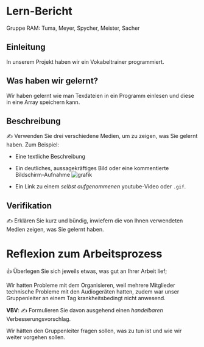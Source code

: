 
# Lern-Bericht
Gruppe RAM: Tuma, Meyer, Spycher, Meister, Sacher

## Einleitung

In unserem Projekt haben wir ein Vokabeltrainer programmiert.

## Was haben wir gelernt?

Wir haben gelernt wie man Texdateien in ein Programm einlesen und diese in eine Array speichern kann.

## Beschreibung

✍️ Verwenden Sie drei verschiedene Medien, um zu zeigen, was Sie gelernt haben. Zum Beispiel:

* Eine textliche Beschreibung
* Ein deutliches, aussagekräftiges Bild oder eine kommentierte Bildschirm-Aufnahme
![grafik](https://user-images.githubusercontent.com/110892658/201856770-d408b817-c072-4577-b143-23f3b48c81d9.png)

* Ein Link zu einem *selbst aufgenommenen* youtube-Video oder `.gif`.

## Verifikation

✍️ Erklären Sie kurz und bündig, inwiefern die von Ihnen verwendeten Medien zeigen, was Sie gelernt haben.

# Reflexion zum Arbeitsprozess

👍 Überlegen Sie sich jeweils etwas, was gut an Ihrer Arbeit lief;



Wir hatten Probleme mit dem Organisieren, weil mehrere Mitglieder technische Probleme mit den Audiogeräten hatten, zudem war unser Gruppenleiter an einem Tag krankheitsbedingt nicht anwesend.

**VBV**: ✍️ Formulieren Sie davon ausgehend einen *handelbaren* Verbesserungsvorschlag.

Wir hätten den Gruppenleiter fragen sollen, was zu tun ist und wie wir weiter vorgehen sollen.
